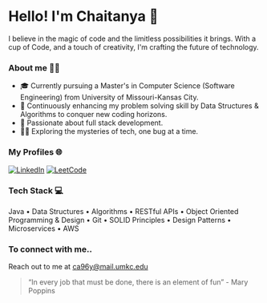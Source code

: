 <!--
**chaitanya-allu/chaitanya-allu** is a ✨ _special_ ✨ repository because its `README.md` (this file) appears on your GitHub profile.

Here are some ideas to get you started:

- 🔭 I’m currently working on ...
- 🌱 I’m currently learning ...
- 👯 I’m looking to collaborate on ...
- 🤔 I’m looking for help with ...
- 💬 Ask me about ...
- 📫 How to reach me: ...
- 😄 Pronouns: ...
- ⚡ Fun fact: ...
-->

# Hello! I'm Chaitanya 👋

I believe in the magic of code and the limitless possibilities it brings. With a cup of Code, and a touch of creativity, I'm crafting the future of technology.

### About me 🧑‍💻
- 🎓 Currently pursuing a Master's in Computer Science (Software Engineering) from University of Missouri-Kansas City.
- 🧠 Continuously enhancing my problem solving skill by Data Structures & Algorithms to conquer new coding horizons.
- 🌱 Passionate about full stack development.
- 🕵️‍♂️ Exploring the mysteries of tech, one bug at a time.

### My Profiles 🌐

[![LinkedIn](https://img.shields.io/badge/LinkedIn-chaitanyaallu-blue)](https://www.linkedin.com/in/chaitanyaallu)
[![LeetCode](https://img.shields.io/badge/LeetCode-csk731-yellow)](https://leetcode.com/csk731)

### Tech Stack 💻 

Java • Data Structures • Algorithms • RESTful APIs • Object Oriented Programming & Design • Git • SOLID Principles • Design Patterns • Microservices • AWS

### To connect with me.. 

Reach out to me at [ca96y@mail.umkc.edu](mailto:ca96y@mail.umkc.edu)


> “In every job that must be done, there is an element of fun” - Mary Poppins

